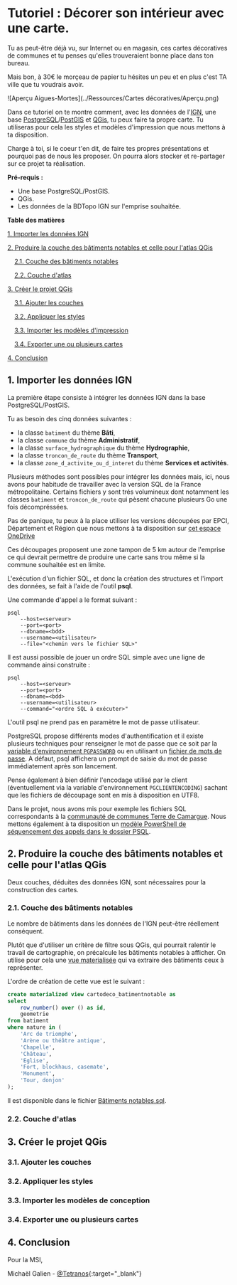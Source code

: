 # Tutoriel : Décorer son intérieur avec une carte.

Tu as peut-être déjà vu, sur Internet ou en magasin, ces cartes décoratives de communes et tu penses qu'elles trouveraient bonne place dans ton bureau.

Mais bon, à 30€ le morçeau de papier tu hésites un peu et en plus c'est TA ville que tu voudrais avoir.

![Aperçu Aigues-Mortes](../Ressources/Cartes décoratives/Aperçu.png)

Dans ce tutoriel on te montre comment, avec les données de l'[IGN](https://geoservices.ign.fr/bdtopo), une base [PostgreSQL](https://www.postgresql.org/)/[PostGIS](https://postgis.net/) et [QGis](https://qgis.org/fr/site/), tu peux faire ta propre carte.
Tu utiliseras pour cela les styles et modèles d'impression que nous mettons à ta disposition.

Charge à toi, si le coeur t'en dit, de faire tes propres présentations et pourquoi pas de nous les proposer.
On pourra alors stocker et re-partager sur ce projet ta réalisation.

**Pré-requis :**

* Une base PostgreSQL/PostGIS.
* QGis.
* Les données de la BDTopo IGN sur l'emprise souhaitée.

**Table des matières**

[1. Importer les données IGN](#_1)

[2. Produire la couche des bâtiments notables et celle pour l'atlas QGis](#_2)

&nbsp;&nbsp;&nbsp;&nbsp;[2.1. Couche des bâtiments notables](#_21)

&nbsp;&nbsp;&nbsp;&nbsp;[2.2. Couche d'atlas](#_22)

[3. Créer le projet QGis](#_3)

&nbsp;&nbsp;&nbsp;&nbsp;[3.1. Ajouter les couches](#_31)

&nbsp;&nbsp;&nbsp;&nbsp;[3.2. Appliquer les styles](#_32)

&nbsp;&nbsp;&nbsp;&nbsp;[3.3. Importer les modèles d'impression](#_33)

&nbsp;&nbsp;&nbsp;&nbsp;[3.4. Exporter une ou plusieurs cartes](#_34)

[4. Conclusion](#_4)

## <a name="_1"></a>1. Importer les données IGN

La première étape consiste à intégrer les données IGN dans la base PostgreSQL/PostGIS.

Tu as besoin des cinq données suivantes :
* la classe `batiment` du thème **Bâti**,
* la classe `commune` du thème **Administratif**,
* la classe `surface_hydrographique` du thème **Hydrographie**,
* la classe `troncon_de_route` du thème **Transport**,
* la classe `zone_d_activite_ou_d_interet` du thème **Services et activités**.

Plusieurs méthodes sont possibles pour intégrer les données mais, ici, nous avons pour habitude de travailler avec la version SQL de la France métropolitaine.
Certains fichiers y sont trés volumineux dont notamment les classes `batiment` et `troncon_de_route` qui pèsent chacune plusieurs Go une fois décompréssées.

Pas de panique, tu peux à la place utiliser les versions découpées par EPCI, Département et Région que nous mettons à ta disposition sur [cet espace OneDrive](https://gardfr-my.sharepoint.com/:f:/g/personal/michael_galien_gard_fr/Eqoe4M0WjcZCpUUmNq7HXGwBSA6QeTjDlRKE4O7mAeMYXA)

Ces découpages proposent une zone tampon de 5 km autour de l'emprise ce qui devrait permettre de produire une carte sans trou même si la commune souhaitée est en limite.

L'exécution d'un fichier SQL, et donc la création des structures et l'import des données, se fait à l'aide de l'outil **psql**.

Une commande d'appel a le format suivant :
```
psql
    --host=<serveur>
    --port=<port>
    --dbname=<bdd>
    --username=<utilisateur>
    --file="<chemin vers le fichier SQL>"
```

Il est aussi possible de jouer un ordre SQL simple avec une ligne de commande ainsi construite :
```
psql
    --host=<serveur>
    --port=<port>
    --dbname=<bdd>
    --username=<utilisateur>
    --command="<ordre SQL à exécuter>"
```

L'outil psql ne prend pas en paramètre le mot de passe utilisateur.

PostgreSQL propose différents modes d'authentification et il existe plusieurs techniques pour renseigner le mot de passe que ce soit par la [variable d'environnement `PGPASSWORD`](https://www.postgresql.org/docs/current/libpq-envars.html) ou en utilisant un [fichier de mots de passe](https://www.postgresql.org/docs/current/libpq-pgpass.html).
A défaut, psql affichera un prompt de saisie du mot de passe immédiatement après son lancement.

Pense également à bien définir l'encodage utilisé par le client (éventuellement via la variable d'environnement `PGCLIENTENCODING`) sachant que les fichiers de découpage sont en mis à disposition en UTF8.

Dans le projet, nous avons mis pour exemple les fichiers SQL correspondants à la [communauté de communes Terre de Camargue](http://www.terredecamargue.fr/).
Nous mettons également à ta disposition un [modèle PowerShell de séquencement des appels dans le dossier PSQL](https://github.com/CD30-Devil/SI3P0/blob/main/Cartes%20d%C3%A9coratives/PSQL/lancement%20psql.ps1).

## <a name="_2"></a>2. Produire la couche des bâtiments notables et celle pour l'atlas QGis

Deux couches, déduites des données IGN, sont nécessaires pour la construction des cartes.

### <a name="_21"></a>2.1. Couche des bâtiments notables

Le nombre de bâtiments dans les données de l'IGN peut-être réellement conséquent.

Plutôt que d'utiliser un critère de filtre sous QGis, qui pourrait ralentir le travail de cartographie, on précalcule les bâtiments notables à afficher.
On utilise pour cela une [vue materialisée](https://www.postgresql.org/docs/current/rules-materializedviews.html) qui va extraire des bâtiments ceux à représenter.

L'ordre de création de cette vue est le suivant :
```sql
create materialized view cartodeco_batimentnotable as
select
    row_number() over () as id,
    geometrie
from batiment
where nature in (
    'Arc de triomphe',
    'Arène ou théâtre antique',
    'Chapelle',
    'Château',
    'Eglise',
    'Fort, blockhaus, casemate',
    'Monument',
    'Tour, donjon'
);
```

Il est disponible dans le fichier [Bâtiments notables.sql](https://github.com/CD30-Devil/SI3P0/blob/main/Cartes%20d%C3%A9coratives/Vues/B%C3%A2timents%20notables.sql).

### <a name="_22"></a>2.2. Couche d'atlas



## <a name="_3"></a>3. Créer le projet QGis



### <a name="_31"></a>3.1. Ajouter les couches



### <a name="_32"></a>3.2. Appliquer les styles



### <a name="_33"></a>3.3. Importer les modèles de conception



### <a name="_34"></a>3.4. Exporter une ou plusieurs cartes



## <a name="_4"></a>4. Conclusion

Pour la MSI,

Michaël Galien - [@Tetranos](https://twitter.com/tetranos){:target="_blank"}